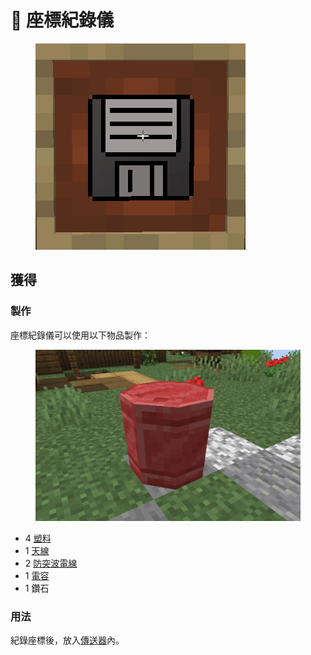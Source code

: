 # 🎲 座標紀錄儀

<figure><img src="../.gitbook/assets/image (4).png" alt=""><figcaption></figcaption></figure>

## 獲得

### 製作

座標紀錄儀可以使用以下物品製作：

<figure><img src="../.gitbook/assets/image (1).png" alt=""><figcaption></figcaption></figure>

* 4 [塑料](Plastic.md)
* 1 [天線](Antenna.md)
* 2 [防突波電線](Surge-Proof-Wire.md)
* 1 [電容](Capacitor.md)
* 1 鑽石

### 用法

紀錄座標後，放入[傳送器](teleporter.md)內。
